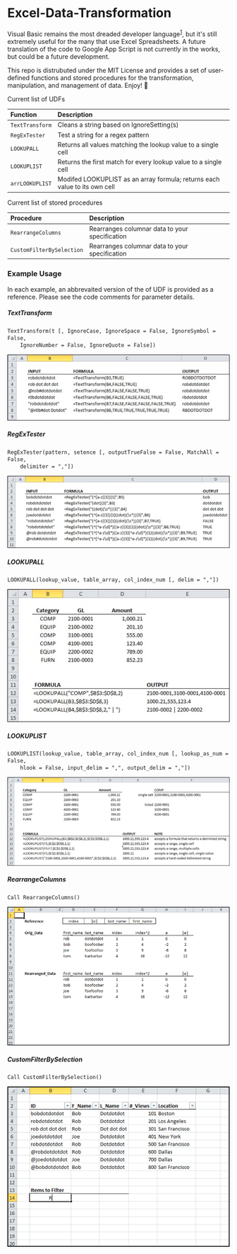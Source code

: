 # Excel-Data-Transformation

Visual Basic remains the most dreaded developer language<sup>[1]</sup>, but it's still extremely useful for the many that use Excel Spreadsheets. A future translation of the code to Google App Script is not currently in the works, but could be a future development.

This repo is distrubuted under the MIT License and provides a set of user-defined functions and stored procedures for the transformation, manipulation, and management of data. Enjoy! :punch:

Current list of UDFs

| Function | Description |
| :--- | :--- |
| `TextTransform` | Cleans a string based on IgnoreSetting(s)|
| `RegExTester` | Test a string for a regex pattern |
| `LOOKUPALL` | Returns all values matching the lookup value to a single cell |
| `LOOKUPLIST` | Returns the first match for every lookup value to a single cell |
| `arrLOOKUPLIST` | Modifed LOOKUPLIST as an array formula; returns each value to its own cell |

Current list of stored procedures

| Procedure| Description |
| :--- |:--- |
| `RearrangeColumns` | Rearranges columnar data to your specification |
| `CustomFilterBySelection` | Rearranges columnar data to your specification |

### Example Usage
In each example, an abbrevaited version of the of UDF is provided as a reference. Please see the code comments for parameter details.

##### TextTransform
```
TextTransform(t [, IgnoreCase, IgnoreSpace = False, IgnoreSymbol = False,
	IgnoreNumber = False, IgnoreQuote = False])
```
![Sample usage image for TextTransform](/img/TextTransform.jpg)

##### RegExTester
```
RegExTester(pattern, setence [, outputTrueFalse = False, MatchAll = False,
	delimiter = ","])
```
![Sample usage image for RegExTester](/img/RegExTester.jpg)

##### LOOKUPALL
```
LOOKUPALL(lookup_value, table_array, col_index_num [, delim = ","])
```
![Sample usage image for LOOKUPALL](/img/LOOKUPALL.jpg)

##### LOOKUPLIST
```
LOOKUPLIST(lookup_value, table_array, col_index_num [, lookup_as_num = False,
    hlook = False, input_delim = ",", output_delim = ","])
```
![Sample usage image for LOOKUPLIST](/img/LOOKUPLIST.jpg)

##### RearrangeColumns
```
Call RearrangeColumns()
```
![Sample usage image for rearrangeColumns](/img/rearrangeColumns.gif)

##### CustomFilterBySelection
```
Call CustomFilterBySelection()
```
![Sample usage image for CustomFilterBySelection](/img/CustomFilterBySelection.gif)

[1]: http://stackoverflow.com/research/developer-survey-2016#technology-most-loved-dreaded-and-wanted